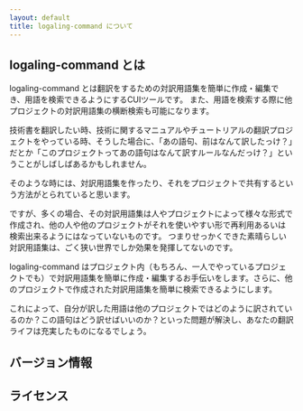 ```yaml
---
layout: default
title: logaling-command について
---
```


logaling-command とは
---------------------

logaling-command とは翻訳をするための対訳用語集を簡単に作成・編集でき、用語を検索できるようにするCUIツールです。
また、用語を検索する際に他プロジェクトの対訳用語集の横断検索も可能になります。

技術書を翻訳したい時、技術に関するマニュアルやチュートリアルの翻訳プロジェクトをやっている時、そうした場合に、「あの語句、前はなんて訳したっけ？」だとか「このプロジェクトってあの語句はなんて訳すルールなんだっけ？」ということがしばしばあるかもしれません。

そのような時には、対訳用語集を作ったり、それをプロジェクトで共有するという方法がとられていると思います。

ですが、多くの場合、その対訳用語集は人やプロジェクトによって様々な形式で作成され、他の人や他のプロジェクトがそれを使いやすい形で再利用あるいは検索出来るようにはなっていないものです。
つまりせっかくできた素晴らしい対訳用語集は、ごく狭い世界でしか効果を発揮してないのです。

logaling-command はプロジェクト内（もちろん、一人でやっているプロジェクトでも）で対訳用語集を簡単に作成・編集するお手伝いをします。さらに、他のプロジェクトで作成された対訳用語集を簡単に検索できるようにします。

これによって、自分が訳した用語は他のプロジェクトではどのように訳されているのか？この語句はどう訳せばいいのか？といった問題が解決し、あなたの翻訳ライフは充実したものになるでしょう。



バージョン情報
--------------


ライセンス
----------
